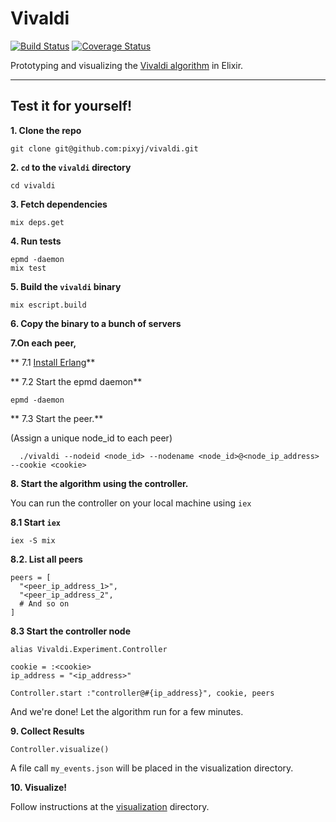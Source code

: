 # Vivaldi


[![Build Status](https://api.travis-ci.org/pixyj/vivaldi.svg)](https://travis-ci.org/pixyj/vivaldi) [![Coverage Status](https://coveralls.io/repos/github/pixyj/vivaldi/badge.svg?branch=master)](https://coveralls.io/github/pixyj/vivaldi?branch=master)

Prototyping and visualizing the [Vivaldi algorithm](https://www.semanticscholar.org/paper/Vivaldi-a-decentralized-network-coordinate-system-Dabek-Cox/424909ea3e4e5a8cfe5363420926c1b10fbbf034) in Elixir.

_____

## Test it for yourself!


**1. Clone the repo**

```
git clone git@github.com:pixyj/vivaldi.git
```

**2. `cd` to the `vivaldi` directory**

```
cd vivaldi
```

**3. Fetch dependencies**

```
mix deps.get
```

**4. Run tests**

```
epmd -daemon
mix test
```

**5. Build the `vivaldi` binary**

```
mix escript.build
```

**6. Copy the binary to a bunch of servers**

**7.On each peer,**

**    7.1 [Install Erlang](http://erlang.org/doc/installation_guide/INSTALL.html)**

**    7.2 Start the epmd daemon**
```
epmd -daemon
```

**    7.3 Start the peer.**

(Assign a unique node_id to each peer)

```
  ./vivaldi --nodeid <node_id> --nodename <node_id>@<node_ip_address> --cookie <cookie>
```

**8. Start the algorithm using the controller.**

You can run the controller on your local machine using `iex`

**8.1 Start `iex`**

```
iex -S mix
```

**8.2. List all peers**

```
peers = [
  "<peer_ip_address_1>",
  "<peer_ip_address_2",
  # And so on
]
```

**8.3 Start the controller node**

```
alias Vivaldi.Experiment.Controller

cookie = :<cookie>
ip_address = "<ip_address>"

Controller.start :"controller@#{ip_address}", cookie, peers
```

And we're done! Let the algorithm run for a few minutes.


**9. Collect Results**

```
Controller.visualize()
```

A file call `my_events.json` will be placed in the visualization directory.

**10. Visualize!**

Follow instructions at the [visualization](https://github.com/pixyj/vivaldi/tree/master/visualization) directory.
